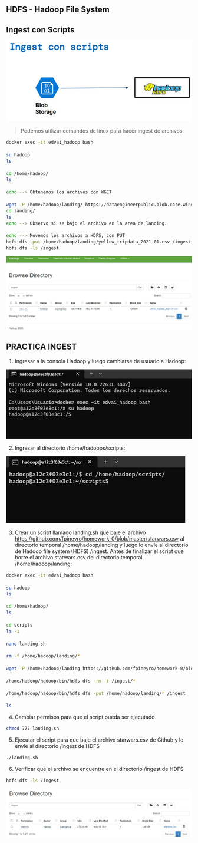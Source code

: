 HDFS - Hadoop File System
-
Ingest con Scripts
-
![[imagen3](./Clase 3_Ingest/ingest csripts.png)](https://github.com/GermanPLS/Bootcamp-Data-Engineering-----EDVai/blob/7d45e221cb5ab5750f711526a182a5e8de1388fd/Clase%203_Ingest/ingest%20csripts.png)

> Podemos utilizar comandos de linux para hacer ingest de archivos.

```sh
docker exec -it edvai_hadoop bash

su hadoop
ls

cd /home/hadoop/
ls

echo --> Obtenemos los archivos con WGET

wget -P /home/hadoop/landing/ https://dataengineerpublic.blob.core.windows.net/data-engineer/yellow_tripdata_2021-01.csv
cd landing/
ls
echo --> Observo si se bajo el archivo en la area de landing.

echo --> Movemos los archivos a HDFS, con PUT
hdfs dfs -put /home/hadoop/landing/yellow_tripdata_2021-01.csv /ingest
hdfs dfs -ls /ingest
```
![[imagen4](./Clase 3_Ingest/hadoop ingest.png)](https://github.com/GermanPLS/Bootcamp-Data-Engineering-----EDVai/blob/353014f8ef46b72815fcd103fef4267b3f126320/Clase%203_Ingest/hadoop%20ingest.png)

PRACTICA INGEST
-

1. Ingresar a la consola Hadoop y luego cambiarse de usuario a Hadoop:


![[imagen1](./Clase 3_Ingest/1.png)](https://github.com/GermanPLS/Bootcamp-Data-Engineering-----EDVai/blob/5775e9b3fa32ba80675a5aeb87853f53ac3a1f98/Clase%203_Ingest/1.png)

2. Ingresar al directorio /home/hadoops/scripts:

![[imagen2](./Clase 3_Ingest/22.png)](https://github.com/GermanPLS/Bootcamp-Data-Engineering-----EDVai/blob/ada5ed35603b1481fb8c8b130b91852384f8948a/Clase%203_Ingest/22.png)

3.  Crear un script llamado landing.sh que baje el archivo https://github.com/fpineyro/homework-0/blob/master/starwars.csv al
directorio temporal /home/hadoop/landing y luego lo envíe al directorio de Hadoop file system (HDFS) /ingest. Antes de finalizar el
script que borre el archivo starwars.csv del directorio temporal /home/hadoop/landing:

```sh
docker exec -it edvai_hadoop bash

su hadoop
ls

cd /home/hadoop/
ls

cd scripts
ls -1

nano landing.sh

rm -f /home/hadoop/landing/*

wget -P /home/hadoop/landing https://github.com/fpineyro/homework-0/blob/master/starwars.csv

/home/hadoop/hadoop/bin/hdfs dfs -rm -f /ingest/*

/home/hadoop/hadoop/bin/hdfs dfs -put /home/hadoop/landing/* /ingest

ls

```

4. Cambiar permisos para que el script pueda ser ejecutado
   
```sh
chmod 777 landing.sh
```

5. Ejecutar el script para que baje el archivo starwars.csv de Github y lo envíe al directorio /ingest de HDFS

```sh
./landing.sh
```

6. Verificar que el archivo se encuentre en el directorio /ingest de HDFS

```sh
hdfs dfs -ls /ingest
```
![[imagen5](./Clase 3_Ingest/hdfs starwars.png)](https://github.com/GermanPLS/Bootcamp-Data-Engineering-----EDVai/blob/f6be8ba8fafc77363f97845cb05ac29ecb7340cb/Clase%203_Ingest/hdfs%20starwars.png)

